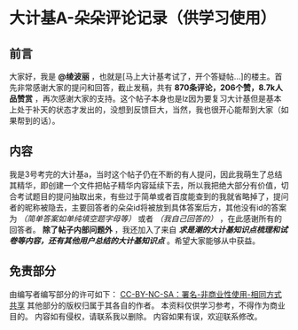 # 大计基A-朵朵评论记录（供学习使用）
## 前言
大家好，我是 **@绫波丽** ，也就是[马上大计基考试了，开个答疑帖...]的楼主。首先非常感谢大家的提问和回答，截止发稿，共有 **870条评论，206个赞，8.7k人品赞赏** ，再次感谢大家的支持。这个帖子本身也是lz因为要复习大计基但是基本上处于补天的状态才发出的，没想到反馈巨大，当然，我也很开心能帮到大家（如果帮到的话）。
## 内容
我是3号考完的大计基a，当时这个帖子仍在不断的有人提问，因此我萌生了总结其精华，即创建一个文件把帖子精华内容延续下去，所以我把绝大部分有价值，切合考试题目的提问抽取出来，有些过于简单或者百度能查到的我就省略掉了，提问者的昵称被隐去，主要回答者的朵朵id将被放到具体答案后方，其他没有id的答案为 *（简单答案如单纯填空题字母等）* 或者 *（我自己回答的）* ，在此感谢所有的回答者。
 **除了帖子内部问题外** ，我还加入了来自 ***求是潮的大计基知识点梳理和试卷等内容，还有其他用户总结的大计基知识点*** 。希望大家能够从中获益。
 ## 免责部分
 由编写者编写部分的许可如下：
[CC-BY-NC-SA：署名-非商业性使用-相同方式共享](https://creativecommons.org/licenses/by-nc-sa/4.0/deed.zh)
其他部分的版权归属于其各自的作者。
本资料仅供学习参考，不得作为商业目的。
内容如有侵权，请联系我以删除。
内容如果有误，欢迎联系修改。
